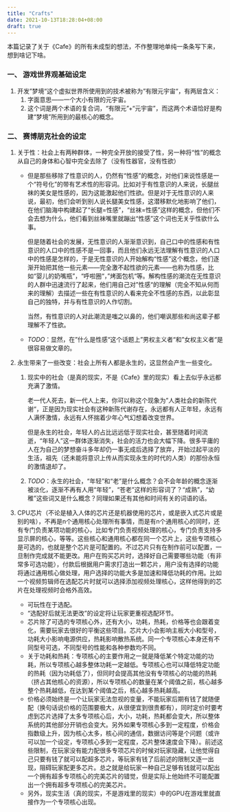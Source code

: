 ```yaml
---
title: "Crafts"
date: 2021-10-13T18:28:04+08:00
draft: true
---
```


本篇记录了关于《Cafe》的所有未成型的想法，不作整理地单纯一条条写下来，想到啥记下啥。



### 一、 游戏世界观基础设定

1. 开发”梦境“这个虚拟世界所使用到的技术被称为”有限元宇宙“，有两层含义：
   1. 字面意思——一个大小有限的元宇宙。
   2. 这个词是两个术语的复合词，“有限元”+“元宇宙”，而这两个术语恰好是构建“梦境”所用到的最核心的概念。

### 二、 赛博朋克社会的设定

1. 关于性：社会上有两种群体，一种完全开放的接受了性，另一种将“性”的概念从自己的身体和心智中完全去除了（没有性器官，没有性欲）
   - 但是那些移除了性意识的人，仍然有“性感”的概念，对他们来说性感是一个“符号化”的带有艺术性的形容词。比如对于有性意识的人来说，长腿丝袜的美女是性感的，因为这能激起他们性欲。但是对于无性意识的人来说，最初，他们会听到别人说长腿美女性感，这潜移默化地影响了他们，在他们脑海中构建起了“长腿=性感”，“丝袜=性感”这样的概念，但他们不会去想为什么，他们看到丝袜嘴里就蹦出“性感”这个词也无关乎性欲什么事。
   
     但是随着社会的发展，无性意识的人渐渐意识到，自己口中的性感和有性意识的人口中的性感不是一回事，而且他们永远无法理解有性意识的人口中的性感是怎样的，于是无性意识的人开始解构“性感”这个概念，他们逐渐开始把其他一些元素——完全激不起性欲的元素——也称为性感，比如“婴儿的奶嘴瓶”，“呼啦圈“，”烤面包机“等。解构性感的潮流在无性意识的人群中迅速流行了起来，他们用自己对”性感“的理解（完全不知从何而来的理解）去描述一些在有性意识的人看来完全不性感的东西，以此彰显自己的独特，并与有性意识的人作切割。
   
     当然，有性意识的人对此潮流是嗤之以鼻的，他们嘲讽那些和尚这辈子都理解不了性欲。
   
   - *TODO*：显然，在”什么是性感“这个话题上”男权主义者“和”女权主义者“是很容易做文章的。
   
   
   
2. 永生带来了一些改变：社会上所有人都是永生的，这显然会产生一些变化。

   1. 现实中的社会（是真的现实，不是《Cafe》里的现实）看上去似乎永远都充满了激情。

      老一代人死去，新一代人上来，你可以称这个现象为”人类社会的新陈代谢“，正是因为现实社会有这种新陈代谢存在，永远都有人正年轻，永远有人满怀激情，永远有人怀揣着少年心气幻想着改变世界。

      但是永生的社会，年轻人的占比远远低于现实社会，甚至随着时间流逝，“年轻人”这一群体逐渐消失，社会的活力也会大幅下降。很多平庸的人在为自己的梦想奋斗多年却仍一事无成后选择了放弃，开始过起平淡的生活，祖先（还未能将意识上传从而实现永生的时代的人类）的那份永恒的激情退却了。

   2. *TODO*：永生的社会，“年轻”和“老”是什么概念？会不会年龄的概念逐渐被淡化，逐渐不再有人用“年轻”，“苍老”这样的形容词了？“成熟”，“幼稚”这些词又是什么概念？同理如果还有其他和时间有关的词语的话。

      

3. CPU芯片（不论是植入人体的芯片还是机器使用的芯片，或是嵌入式芯片或是别的啥），不再是n个通用核心处理所有事情，而是有n个通用核心的同时，还有专门负责某项功能的核心，比如专门负责视频处理的核心，专门负责支持多显示屏的核心，等等。这些核心和通用核心都在同一个芯片上，这些专项核心是可选的，也就是整个芯片是可配置的。不过芯片只有在制作前可以配置，一旦制作完成就不能更改。用户在购买芯片时，选择好自己需要哪些功能（有非常多可选功能），付款后根据用户需求打造出一颗芯片，用户没有选择的功能将通过通用核心做处理，用户选择的功能大多是加速和降低功耗的作用。比如一个视频剪辑师在选配芯片时就可以选择添加视频处理核心，这样他得到的芯片在处理视频时会格外高效。

   - 可玩性在于选配。
   - “选配好后就无法更改”的设定将让玩家更重视选配环节。
   - 芯片除了可选的专项核心外，还有大小，功耗，热耗，价格等也会跟着变化，需要玩家去很好的平衡这些项目。芯片大小会影响主板大小和型号，功耗大小影响电源供应，热耗影响散热系统。同一个专项核心本身还有不同型号可选，不同型号的性能和各种参数均不同。
   - 关于功耗和热耗：专项核心的主要作用之一就是降低某个特定功能的功耗，所以专项核心越多整体功耗一定越低。专项核心也可以降低特定功能的热耗（因为功耗低了），但同时会提高其他没有专项核心的功能的热耗（挤占其他核心的资源），所以专项核心的数量在某个阈值之前，核心越多整个热耗越低，在达到某个阈值之后，核心越多热耗越高。
   - 价格必须始终是一个让玩家无法忽视的变量，不能玩家后期有钱了就随便配（换句话说价格的范围要极大，从很便宜到很贵都有），同时定价时要考虑到芯片选择了太多专项核心后，大小，功耗，热耗都会变大，所以整体系统的其他部分开销也会变大。另外如果专项核心多到一定程度，价格会指数级上升，因为核心太多，核心间的通信，数据访问等是个问题（或许可以加一个设定，专项核心多到一定程度，芯片整体速度会下降）。前述这些限制，在玩家没有能力配很多专项芯片的时候对玩家隐藏，让他觉得自己只要有钱了就可以配超多芯片，等玩家有钱了后前述的限制又逐一出现，阻碍玩家配更多芯片。总之就是给玩家一种自己足够有钱就可以配出一个拥有超多专项核心的完美芯片的错觉，但是实际上他始终不可能配置出一个拥有超多专项核心的完美芯片。
   - 另外，现实生活（真的现实，不是游戏里的现实）中的GPU在游戏里就直接作为一个专项核心出现。

